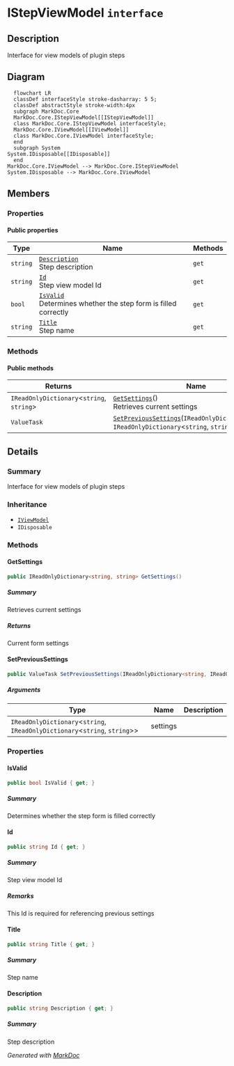 # IStepViewModel `interface`

## Description
Interface for view models of plugin steps

## Diagram
```mermaid
  flowchart LR
  classDef interfaceStyle stroke-dasharray: 5 5;
  classDef abstractStyle stroke-width:4px
  subgraph MarkDoc.Core
  MarkDoc.Core.IStepViewModel[[IStepViewModel]]
  class MarkDoc.Core.IStepViewModel interfaceStyle;
  MarkDoc.Core.IViewModel[[IViewModel]]
  class MarkDoc.Core.IViewModel interfaceStyle;
  end
  subgraph System
System.IDisposable[[IDisposable]]
  end
MarkDoc.Core.IViewModel --> MarkDoc.Core.IStepViewModel
System.IDisposable --> MarkDoc.Core.IViewModel
```

## Members
### Properties
#### Public  properties
| Type | Name | Methods |
| --- | --- | --- |
| `string` | [`Description`](#description)<br>Step description | `get` |
| `string` | [`Id`](#id)<br>Step view model Id | `get` |
| `bool` | [`IsValid`](#isvalid)<br>Determines whether the step form is filled correctly | `get` |
| `string` | [`Title`](#title)<br>Step name | `get` |

### Methods
#### Public  methods
| Returns | Name |
| --- | --- |
| `IReadOnlyDictionary`&lt;`string`, `string`&gt; | [`GetSettings`](#getsettings)()<br>Retrieves current settings |
| `ValueTask` | [`SetPreviousSettings`](#setprevioussettings)(`IReadOnlyDictionary`&lt;`string`, `IReadOnlyDictionary`&lt;`string`, `string`&gt;&gt; settings) |

## Details
### Summary
Interface for view models of plugin steps

### Inheritance
 - [
`IViewModel`
](./IViewModel.md)
 - `IDisposable`

### Methods
#### GetSettings
```csharp
public IReadOnlyDictionary<string, string> GetSettings()
```
##### Summary
Retrieves current settings

##### Returns
Current form settings

#### SetPreviousSettings
```csharp
public ValueTask SetPreviousSettings(IReadOnlyDictionary<string, IReadOnlyDictionary<string, string>> settings)
```
##### Arguments
| Type | Name | Description |
| --- | --- | --- |
| `IReadOnlyDictionary`&lt;`string`, `IReadOnlyDictionary`&lt;`string`, `string`&gt;&gt; | settings |   |

### Properties
#### IsValid
```csharp
public bool IsValid { get; }
```
##### Summary
Determines whether the step form is filled correctly

#### Id
```csharp
public string Id { get; }
```
##### Summary
Step view model Id

##### Remarks
This Id is required for referencing previous settings

#### Title
```csharp
public string Title { get; }
```
##### Summary
Step name

#### Description
```csharp
public string Description { get; }
```
##### Summary
Step description

*Generated with* [*MarkDoc*](https://github.com/hailstorm75/MarkDoc.Core)
